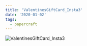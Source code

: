 ```yaml
---
title: 'ValentinesGiftCard_Insta3'
date: '2020-01-02'
tags:
  - papercraft
---
```


![ValentinesGiftCard_Insta3](/images/matisse_website_images/ValentinesGiftCard_Insta3.jpg)
